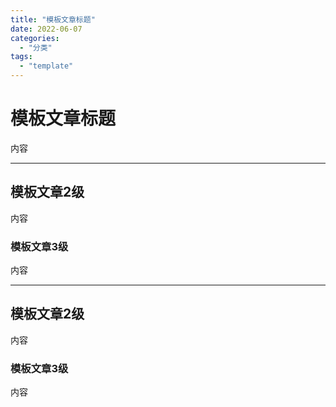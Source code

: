 ```yaml
---
title: "模板文章标题"
date: 2022-06-07
categories: 
  - "分类"
tags:
  - "template"
---
```


# 模板文章标题

内容

---

## 模板文章2级

内容

### 模板文章3级

内容

---

## 模板文章2级

内容

### 模板文章3级

内容